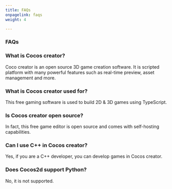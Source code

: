 ```yaml
---
title: FAQs
onpagelink: faqs
weight: 4

---
```


### **FAQs**

### What is Cocos creator?
Coco creator is an open source 3D game creation software. It is scripted platform with many powerful features such as real-time preview, asset management and more. 
### What is Cocos creator used for?
This free gaming software is used to build 2D & 3D games using TypeScript.
### Is Cocos creator open source?
In fact, this free game editor is open source and comes with self-hosting capabilities.
### Can I use C++ in Cocos creator?
Yes, if you are a C++ developer, you can develop games in Cocos creator.
### Does Cocos2d support Python?
No, it is not supported.
